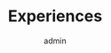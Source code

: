 ---
# About widget.
widget : experience  # See https://sourcethemes.com/academic/docs/page-builder/
headless : true  # This file represents a page section.
active : true  # Activate this widget? true/false
weight : 25 # Order that this section will appear in.

title : "Experiences"
date_format: Jan 2006
design:
    columns: '2'

# Choose the user profile to display
# This should be the username of a profile in your `content/authors/` folder.
# See https://sourcethemes.com/academic/docs/get-started/#introduce-yourself
author : "admin"


experience:
  - title: 'Graduate Research Assistant'
    company: ' Laboratory for Image and Video Engineering (LIVE), UT Austin'
    company_url: 'https://live.ece.utexas.edu/'
    location: 'Austin, United States'
    date_start: '2022-08-01'
    date_end: ''
    description: '**Supervisor**: [Prof. Alan C Bovik](https://www.ece.utexas.edu/people/faculty/alan-bovik)'
#        Responsibilities include:
        
#        * Analysing
#        * Modelling
#        * Deploying


  - title: 'Research Engineer/Machine Learning Engineer'
    company: 'BioMind, Singapore'
    company_url: 'https://biomind.ai/'
    location: 'Singapore, Singapore'
    date_start: '2022-02-01'
    date_end: '2022-06-01'
    description: >-
#        Responsibilities include:
        
#        * Analysing
#        * Modelling
#        * Deploying


  - title: 'Research Engineer(AI)'
    company: 'Arkray, Inc.'
    company_url: 'http://www.arkray.co.jp/english/'
    location: 'Pune, India'
    date_start: '2020-08-01'
    date_end: '2021-12-01'
    description: >-
#        Responsibilities include:
        
#        * Analysing
#        * Modelling
#        * Deploying
        
  - title: 'Research Assistant'
    company: 'Saw Swee Hock School of Public Health, NUS-Singapore'
    company_url: 'https://sph.nus.edu.sg/'
    location: 'Singapore'
    date_start: '2019-05-01'
    date_end: '2019-07-01'
    description: '**Supervisor**: [Dr. Mengling Mornin feng](https://www.mornin-feng.com/)'

  - title: 'Undergraduate Researcher'
    company: 'Image Processing and Computer Vision Lab, IIT Jodhpur'
    company_url: 'https://sph.nus.edu.sg/'
    location: 'Jodhpur, India'
    date_start: '2018-08-01'
    date_end: '2020-08-01'
    description: '**Supervisor**: [Dr. Anil Kumar Tiwari](http://home.iitj.ac.in/~akt/)'


  - title: 'Research Intern'
    company: 'The Multimedia Analytics, Networks and Systems Lab, IIT Mandi'
    company_url: 'https://sph.nus.edu.sg/'
    location: 'Mandi, India'
    date_start: '2018-05-01'
    date_end: '2020-07-01'
    description: '**Supervisor**: [Dr. Aditya Nigam](http://faculty.iitmandi.ac.in/~aditya/)'

---